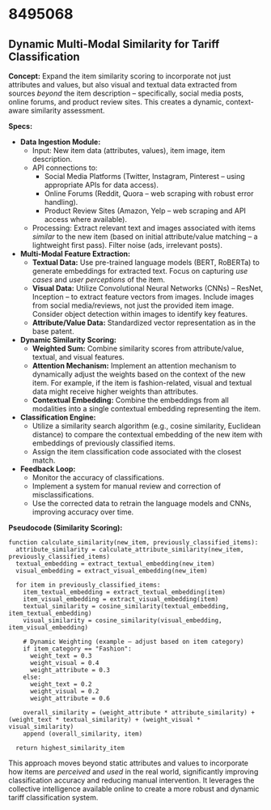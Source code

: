 # 8495068

## Dynamic Multi-Modal Similarity for Tariff Classification

**Concept:** Expand the item similarity scoring to incorporate not just attributes and values, but also visual and textual data extracted from sources *beyond* the item description – specifically, social media posts, online forums, and product review sites. This creates a dynamic, context-aware similarity assessment.

**Specs:**

*   **Data Ingestion Module:**
    *   Input: New item data (attributes, values), item image, item description.
    *   API connections to:
        *   Social Media Platforms (Twitter, Instagram, Pinterest – using appropriate APIs for data access).
        *   Online Forums (Reddit, Quora – web scraping with robust error handling).
        *   Product Review Sites (Amazon, Yelp – web scraping and API access where available).
    *   Processing: Extract relevant text and images associated with items *similar* to the new item (based on initial attribute/value matching – a lightweight first pass).  Filter noise (ads, irrelevant posts).
*   **Multi-Modal Feature Extraction:**
    *   **Textual Data:**  Use pre-trained language models (BERT, RoBERTa) to generate embeddings for extracted text.  Focus on capturing *use cases* and *user perceptions* of the item.
    *   **Visual Data:** Utilize Convolutional Neural Networks (CNNs) – ResNet, Inception – to extract feature vectors from images.  Include images from social media/reviews, not just the provided item image. Consider object detection within images to identify key features.
    *   **Attribute/Value Data:** Standardized vector representation as in the base patent.
*   **Dynamic Similarity Scoring:**
    *   **Weighted Sum:** Combine similarity scores from attribute/value, textual, and visual features.
    *   **Attention Mechanism:** Implement an attention mechanism to dynamically adjust the weights based on the context of the new item. For example, if the item is fashion-related, visual and textual data might receive higher weights than attributes.
    *   **Contextual Embedding:**  Combine the embeddings from all modalities into a single contextual embedding representing the item.
*   **Classification Engine:**
    *   Utilize a similarity search algorithm (e.g., cosine similarity, Euclidean distance) to compare the contextual embedding of the new item with embeddings of previously classified items.
    *   Assign the item classification code associated with the closest match.
*   **Feedback Loop:**
    *   Monitor the accuracy of classifications.
    *   Implement a system for manual review and correction of misclassifications.
    *   Use the corrected data to retrain the language models and CNNs, improving accuracy over time.

**Pseudocode (Similarity Scoring):**

```
function calculate_similarity(new_item, previously_classified_items):
  attribute_similarity = calculate_attribute_similarity(new_item, previously_classified_items)
  textual_embedding = extract_textual_embedding(new_item)
  visual_embedding = extract_visual_embedding(new_item)

  for item in previously_classified_items:
    item_textual_embedding = extract_textual_embedding(item)
    item_visual_embedding = extract_visual_embedding(item)
    textual_similarity = cosine_similarity(textual_embedding, item_textual_embedding)
    visual_similarity = cosine_similarity(visual_embedding, item_visual_embedding)

    # Dynamic Weighting (example – adjust based on item category)
    if item_category == "Fashion":
      weight_text = 0.3
      weight_visual = 0.4
      weight_attribute = 0.3
    else:
      weight_text = 0.2
      weight_visual = 0.2
      weight_attribute = 0.6

    overall_similarity = (weight_attribute * attribute_similarity) + (weight_text * textual_similarity) + (weight_visual * visual_similarity)
    append (overall_similarity, item)

  return highest_similarity_item
```

This approach moves beyond static attributes and values to incorporate how items are *perceived* and *used* in the real world, significantly improving classification accuracy and reducing manual intervention. It leverages the collective intelligence available online to create a more robust and dynamic tariff classification system.